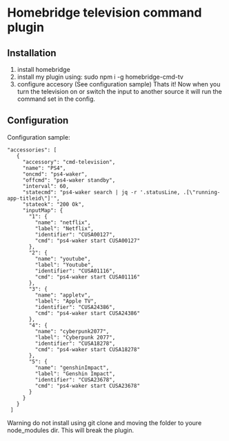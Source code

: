 # Homebridge television command plugin

## Installation

1. install homebridge
2. install my plugin using: sudo npm i -g homebridge-cmd-tv
3. configure accesory (See configuration sample)
Thats it! Now when you turn the television on or switch the input to another source it will run the command set in the config.

## Configuration

Configuration sample:

 ```
"accessories": [
    {
      "accessory": "cmd-television",
      "name": "PS4",
      "oncmd": "ps4-waker",
      "offcmd": "ps4-waker standby",
      "interval": 60,
      "statecmd": "ps4-waker search | jq -r '.statusLine, .[\"running-app-titleid\"]'",
      "stateok": "200 Ok",
      "inputMap": {
        "1": {
          "name": "netflix",
          "label": "Netflix",
          "identifier": "CUSA00127",
          "cmd": "ps4-waker start CUSA00127"
        },
        "2": {
          "name": "youtube",
          "label": "Youtube",
          "identifier": "CUSA01116",
          "cmd": "ps4-waker start CUSA01116"
        },
        "3": {
          "name": "appletv",
          "label": "Apple TV",
          "identifier": "CUSA24386",
          "cmd": "ps4-waker start CUSA24386"
        },
        "4": {
          "name": "cyberpunk2077",
          "label": "Cyberpunk 2077",
          "identifier": "CUSA18278",
          "cmd": "ps4-waker start CUSA18278"
        },
        "5": {
          "name": "genshinImpact",
          "label": "Genshin Impact",
          "identifier": "CUSA23678",
          "cmd": "ps4-waker start CUSA23678"
        }
      }
    }
  ]
```

Warning do not install using git clone and moving the folder to youre node_modules dir. This will break the plugin.
